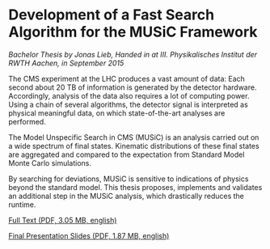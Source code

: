 Development of a Fast Search Algorithm for the MUSiC Framework
==============================================================

*Bachelor Thesis by Jonas Lieb, Handed in at III. Physikalisches Institut der RWTH Aachen, in September 2015*

The CMS experiment at the LHC produces a vast amount of data: Each second about 20 TB of information is generated by the detector hardware. Accordingly, analysis of the data also requires a lot of computing power. Using a chain of several algorithms, the detector signal is interpreted as physical meaningful data, on which state-of-the-art analyses are performed.

The Model Unspecific Search in CMS (MUSiC) is an analysis carried out on a wide spectrum of final states. Kinematic distributions of these final states are aggregated and compared to the expectation from Standard Model Monte Carlo simulations.

By searching for deviations, MUSiC is sensitive to indications of physics beyond the standard model.
This thesis proposes, implements and validates an additional step in the MUSiC analysis, which drastically reduces the runtime.

[Full Text (PDF, 3.05 MB, english)](Quickscan_2015_09_07_Print.pdf)

[Final Presentation Slides (PDF, 1.87 MB, english)](presentations/quickscan_final/Quickscan.pdf)

